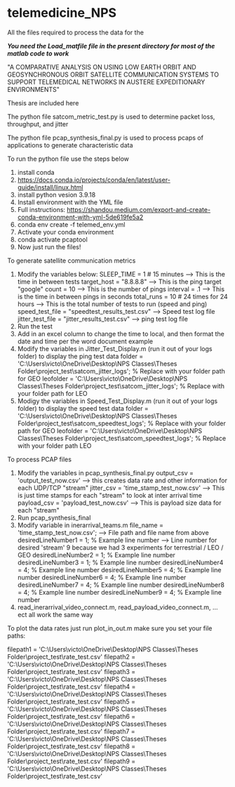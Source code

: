 # telemedicine_NPS

All the files required to process the data for the 

***You need the Load_matfile file in the present directory for most of the matlab code to work***

"A COMPARATIVE ANALYSIS ON USING LOW EARTH
ORBIT AND GEOSYNCHRONOUS ORBIT SATELLITE
COMMUNICATION SYSTEMS TO SUPPORT
TELEMEDICAL NETWORKS IN AUSTERE
EXPEDITIONARY ENVIRONMENTS"

Thesis are included here

The python file satcom_metric_test.py is used to determine packet loss, throughput, and jitter

The python file pcap_synthesis_final.py is used to process pcaps of applications to generate characteristic data

To run the python file use the steps below
1. install conda
2. https://docs.conda.io/projects/conda/en/latest/user-guide/install/linux.html
3. install python vesion 3.9.18
4. Install environment with the YML file
5. Full instructions: https://shandou.medium.com/export-and-create-conda-environment-with-yml-5de619fe5a2
6. conda env create -f telemed_env.yml
7. Activate your conda environment
8. conda activate pcaptool
9. Now just run the files!

To generate satellite communication metrics
1. Modify the variables below:
    SLEEP_TIME = 1 # 15 minutes                     --> This is the time in between tests
    target_host = "8.8.8.8"                         --> This is the ping target "google"
    count = 10                                      --> This is the number of pings
    interval = .1                                   --> This is the time in between pings in seconds
    total_runs = 10  # 24 times for 24 hours        --> This is the total number of tests to run (speed and ping) 
    speed_test_file = "speedtest_results_test.csv"  --> Speed test log file
    jitter_test_file = "jitter_results_test.csv"    --> ping test log file
2. Run the test
3. Add in an excel column to change the time to local, and then format the date and time per the word document example
4. Modify the variables in Jitter_Test_Display.m (run it out of your logs folder) to display the ping test data 
folder = 'C:\Users\victo\OneDrive\Desktop\NPS Classes\Theses Folder\project_test\satcom_jitter_logs'; % Replace with your folder path for GEO
leofolder = 'C:\Users\victo\OneDrive\Desktop\NPS Classes\Theses Folder\project_test\satcom_jitter_logs'; % Replace with your folder path for LEO
5. Modigy the variables in Speed_Test_Display.m (run it out of your logs folder) to display the speed test data
folder = 'C:\Users\victo\OneDrive\Desktop\NPS Classes\Theses Folder\project_test\satcom_speedtest_logs'; % Replace with your folder path for GEO
leofolder = 'C:\Users\victo\OneDrive\Desktop\NPS Classes\Theses Folder\project_test\satcom_speedtest_logs'; % Replace with your folder path LEO

To process PCAP files
1. Modify the variables in pcap_synthesis_final.py
    output_csv = 'output_test_now.csv'            --> this creates data rate and other information for each UDP/TCP "stream"
    jitter_csv = 'time_stamp_test_now.csv'        --> This is just time stamps for each "stream" to look at inter arrival time
    payload_csv = 'payload_test_now.csv'          --> This is payload size data for each "stream"
2. Run pcap_synthesis_final
3. Modify variable in inerarrival_teams.m
file_name = 'time_stamp_test_now.csv';         --> File path and file name from above
desiredLineNumber1 = 1;  % Example line number --> Line number for desired 'stream' 9 because we had 3 experiments for terrestrial / LEO / GEO
desiredLineNumber2 = 1;  % Example line number
desiredLineNumber3 = 1;  % Example line number
desiredLineNumber4 = 4;  % Example line number
desiredLineNumber5 = 4;  % Example line number
desiredLineNumber6 = 4;  % Example line number
desiredLineNumber7 = 4;  % Example line number
desiredLineNumber8 = 4;  % Example line number
desiredLineNumber9 = 4;  % Example line number
4. read_inerarrival_video_connect.m, read_payload_video_connect.m, ... ect all work the same way

To plot the data rates just run plot_in_out.m
make sure you set your file paths:


filepath1 = 'C:\Users\victo\OneDrive\Desktop\NPS Classes\Theses Folder\project_test\rate_test.csv'
filepath2 = 'C:\Users\victo\OneDrive\Desktop\NPS Classes\Theses Folder\project_test\rate_test.csv'
filepath3 = 'C:\Users\victo\OneDrive\Desktop\NPS Classes\Theses Folder\project_test\rate_test.csv'
filepath4 = 'C:\Users\victo\OneDrive\Desktop\NPS Classes\Theses Folder\project_test\rate_test.csv'
filepath5 = 'C:\Users\victo\OneDrive\Desktop\NPS Classes\Theses Folder\project_test\rate_test.csv'
filepath6 = 'C:\Users\victo\OneDrive\Desktop\NPS Classes\Theses Folder\project_test\rate_test.csv'
filepath7 = 'C:\Users\victo\OneDrive\Desktop\NPS Classes\Theses Folder\project_test\rate_test.csv'
filepath8 = 'C:\Users\victo\OneDrive\Desktop\NPS Classes\Theses Folder\project_test\rate_test.csv'
filepath9 = 'C:\Users\victo\OneDrive\Desktop\NPS Classes\Theses Folder\project_test\rate_test.csv'


